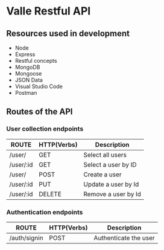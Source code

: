 # Valle Restful API

## Resources used in development

- Node
- Express
- Restful concepts
- MongoDB
- Mongoose
- JSON Data
- Visual Studio Code
- Postman

## Routes of the API

### User collection endpoints

ROUTE                     |     HTTP(Verbs)   |      Description      | 
------------------------- | ----------------- | --------------------- | 
/user/                    |       GET         | Select all users      | 
/user/:id                 |       GET         | Select a user by ID   | 
/user/                    |       POST        | Create a user         | 
/user/:id                 |       PUT         | Update a user by Id   |    
/user/:id                 |       DELETE      | Remove a user by Id   |

### Authentication endpoints

ROUTE                     |     HTTP(Verbs)   |      Description      | 
------------------------- | ----------------- | --------------------- | 
/auth/signin              |       POST        | Authenticate the user | 
